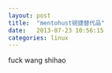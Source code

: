 ```yaml
---
layout: post
title:  "mentohust锐捷替代品"
date:   2013-07-23 10:56:15
categories: linux
---
```


fuck wang shihao

